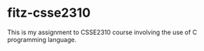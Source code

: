 # fitz-csse2310
This is my assignment to CSSE2310 course involving the use of C programming language.
